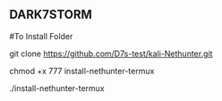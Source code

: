 ## DARK7STORM

#To Install Folder 

git clone https://github.com/D7s-test/kali-Nethunter.git

chmod +x 777 install-nethunter-termux

./install-nethunter-termux
